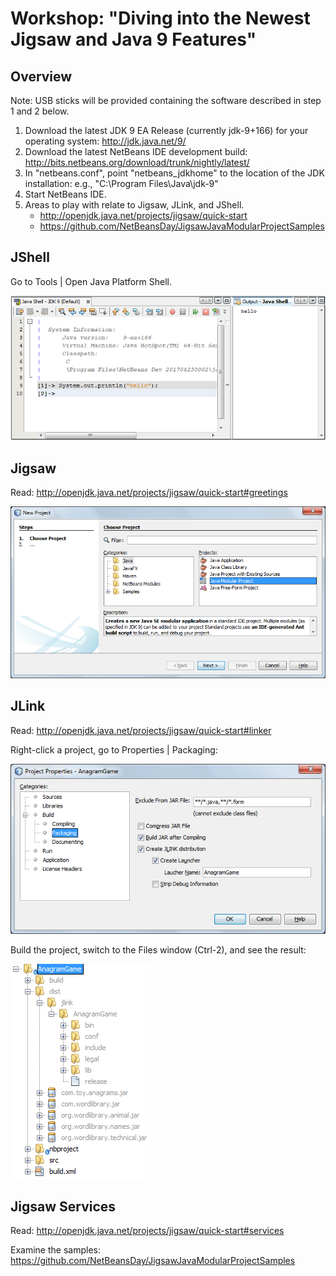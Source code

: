 # Workshop: "Diving into the Newest Jigsaw and Java 9 Features"

## Overview

Note: USB sticks will be provided containing the software described in step 1 and 2 below.

   1. Download the latest JDK 9 EA Release (currently jdk-9+166) for your operating system:
http://jdk.java.net/9/
   1. Download the latest NetBeans IDE development build: 
http://bits.netbeans.org/download/trunk/nightly/latest/
   1. In "netbeans.conf", point "netbeans_jdkhome" to the location of the JDK installation:
e.g., "C:\Program Files\Java\jdk-9"
   1. Start NetBeans IDE.
   1. Areas to play with relate to Jigsaw, JLink, and JShell.
      - http://openjdk.java.net/projects/jigsaw/quick-start
      - https://github.com/NetBeansDay/JigsawJavaModularProjectSamples

## JShell

Go to Tools | Open Java Platform Shell.

<img src="images/jshell.png"></img>

## Jigsaw

Read: http://openjdk.java.net/projects/jigsaw/quick-start#greetings

<img src="images/multi.png"></img>

## JLink

Read: http://openjdk.java.net/projects/jigsaw/quick-start#linker

Right-click a project, go to Properties | Packaging:

<img src="images/jlink-1.png"></img>
<p>Build the project, switch to the Files window (Ctrl-2), and see the result:</p>
<img src="images/jlink-2.png"></img>

## Jigsaw Services

Read: http://openjdk.java.net/projects/jigsaw/quick-start#services

Examine the samples: https://github.com/NetBeansDay/JigsawJavaModularProjectSamples


